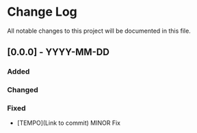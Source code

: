 
# Change Log
All notable changes to this project will be documented in this file.
 
## [0.0.0] - YYYY-MM-DD
 
### Added
   
### Changed
 
### Fixed
 
- [TEMPO](Link to commit)
  MINOR Fix